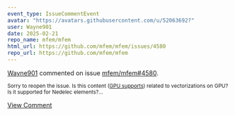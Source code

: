 ```yaml
---
event_type: IssueCommentEvent
avatar: "https://avatars.githubusercontent.com/u/52063692?"
user: Wayne901
date: 2025-02-21
repo_name: mfem/mfem
html_url: https://github.com/mfem/mfem/issues/4580
repo_url: https://github.com/mfem/mfem
---
```


<a href='https://github.com/Wayne901' target='_blank'>Wayne901</a> commented on issue <a href='https://github.com/mfem/mfem/issues/4580' target='_blank'>mfem/mfem#4580</a>.

<small>Sorry to reopen the issue. Is this content ([GPU supports](https://mfem.org/gpu-support/#:~:text=Maximizing%20the%20main,achieving%20peak%20performance)) related to vectorizations on GPU? Is it supported for Nedelec elements?...</small>

<a href='https://github.com/mfem/mfem/issues/4580' target='_blank'>View Comment</a>